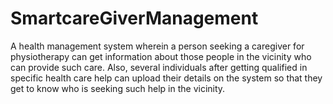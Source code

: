# SmartcareGiverManagement
A health management system wherein a person seeking a caregiver for physiotherapy can get information about those people in the vicinity who can provide such care. Also, several
individuals after getting qualified in specific health care help can upload their details on the system so that they get to know who is seeking such help in the vicinity.
